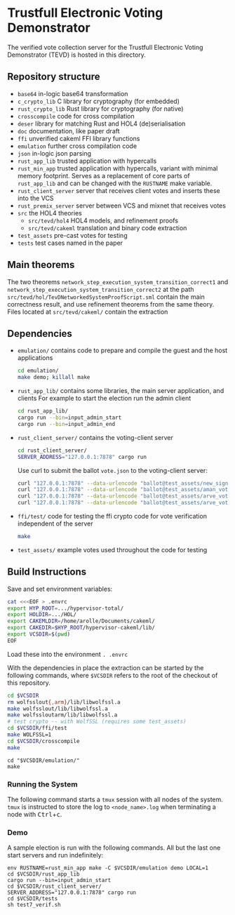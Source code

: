 # Trustfull Electronic Voting Demonstrator

The verified vote collection server for the Trustfull Electronic Voting
Demonstrator (TEVD) is hosted in this directory.

## Repository structure

- `base64` in-logic base64 transformation
- `c_crypto_lib` C library for cryptography (for embedded)
- `rust_crypto_lib` Rust library for cryptography (for native)
- `crosscompile` code for cross compilation
- `deser` library for matching Rust and HOL4 (de)serialisation
- `doc` documentation, like paper draft
- `ffi` unverified cakeml FFI library functions
- `emulation` further cross compilation code
- `json` in-logic json parsing
- `rust_app_lib` trusted application with hypercalls
- `rust_min_app` trusted application with hypercalls, variant with minimal
  memory footprint.
  Serves as a replacement of core parts of `rust_app_lib` and can be changed
  with the `RUSTNAME` make variable.
- `rust_client_server` server that receives client votes and inserts these into
  the VCS
- `rust_premix_server` server between VCS and mixnet that receives votes
- `src` the HOL4 theories
  - `src/tevd/hol4` HOL4 models, and refinement proofs
  - `src/tevd/cakeml` translation and binary code extraction
- `test_assets` pre-cast votes for testing
- `tests` test cases named in the paper

## Main theorems

The two theorems
`network_step_execution_system_transition_correct1` and
`network_step_execution_system_transition_correct2`
at the path `src/tevd/hol/TevDNetworkedSystemProofScript.sml` contain the main
correctness result, and use refinement theorems from the same theory.
Files located at `src/tevd/cakeml/` contain the extraction

## Dependencies

- `emulation/` contains code to prepare and compile the guest and the host applications
  ```sh
  cd emulation/
  make demo; killall make
  ```
- `rust_app_lib/` contains some libraries, the main server application, and clients
  For example to start the election run the admin client
  ```sh
  cd rust_app_lib/
  cargo run --bin=input_admin_start
  cargo run --bin=input_admin_end
  ```
- `rust_client_server/` contains the voting-client server
  ```sh
  cd rust_client_server/
  SERVER_ADDRESS="127.0.0.1:7878" cargo run
  ```
  Use curl to submit the ballot `vote.json` to the voting-client server:
  ```sh
  curl "127.0.0.1:7878" --data-urlencode "ballot@test_assets/new_signed_vote.json"
  curl "127.0.0.1:7878" --data-urlencode "ballot@test_assets/aman_vote_240205.json"
  curl "127.0.0.1:7878" --data-urlencode "ballot@test_assets/arve_vote_240201.json"
  curl "127.0.0.1:7878" --data-urlencode "ballot@test_assets/arve_vote_240205.json"
  ```
- `ffi/test/` code for testing the ffi crypto code for vote verification
  independent of the server
  ```sh
  make
  ```
- `test_assets/` example votes used throughout the code for testing

## Build Instructions

Save and set environment variables:
```sh
cat <<<EOF > .envrc
export HYP_ROOT=.../hypervisor-total/
export HOLDIR=.../HOL/
export CAKEMLDIR=/home/arolle/Documents/cakeml/
export CAKEDIR=$HYP_ROOT/hypervisor-cakeml/lib/
export VCSDIR=$(pwd)
EOF
```
Load these into the environment `. .envrc`

With the dependencies in place the extraction can be started by the following
commands, where `$VCSDIR` refers to the root of the checkout of this
repository.

```sh
cd $VCSDIR
rm wolfsslout{,arm}/lib/libwolfssl.a
make wolfsslout/lib/libwolfssl.a
make wolfssloutarm/lib/libwolfssl.a
# test crypto -- with WolfSSL (requires some test_assets)
cd $VCSDIR/ffi/test
make WOLFSSL=1
cd $VCSDIR/crosscompile
make
```

```
cd "$VCSDIR/emulation/"
make
```

### Running the System

The following command starts a `tmux` session with all nodes of the system.
`tmux` is instructed to store the log to `<node_name>.log` when terminating
a node with <kbd>Ctrl</kbd>+<kbd>c</kbd>.

### Demo

A sample election is run with the following commands. All but the last one
start servers and run indefinitely:
```
env RUSTNAME=rust_min_app make -C $VCSDIR/emulation demo LOCAL=1
cd $VCSDIR/rust_app_lib
cargo run --bin=input_admin_start
cd $VCSDIR/rust_client_server/
SERVER_ADDRESS="127.0.0.1:7878" cargo run
cd $VCSDIR/tests
sh test7_verif.sh
```

